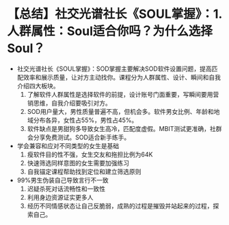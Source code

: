 # 【总结】社交光谱社长《SOUL掌握》：1.人群属性：Soul适合你吗？为什么选择Soul？

-   社交光谱社长《SOUL掌握》：SOD掌握主要解决SOD软件设置问题，提高匹配效率和展示质量，让对方主动找你。课程分为人群属性、设计、瞬间和自我介绍四大板块。
    1.  了解软件人群属性是选择软件的前提，设计账号门面重要，写瞬间要用营销思维，自我介绍要吸引对方。
    2.  SOD用户量大，男性质量普遍不高，但机会多。软件男女比例、年龄和地域分布各异，女性占55%，男性占45%。
    3.  软件缺点是男甜狗多导致女生高冷，匹配度虚假。MBIT测试更准确，社群会分享免费测试。SOD适合新手练手。
-   学会兼容和应对不同类型的女生是基础
    1.  瘦软件目的性不强，女生交友和拖担比例为64K
    2.  快速筛选同样意图的女生需要加强练习
    3.  自我锚定课程帮助找到定位和建立筛选原则
-   99%男生伪装自己导致言行不一致
    1.  迟疑杀死对话流畅性和一致性
    2.  利用身边资源证实更多人
    3.  经历不同情感状态让自己反脆弱，成熟的过程是摧毁并站起来的过程，探索自己。